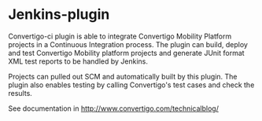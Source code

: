 # Jenkins-plugin
Convertigo-ci plugin is able to integrate Convertigo Mobility Platform projects in a
Continuous Integration process. The plugin can build, deploy and test Convertigo
Mobility platform projects and generate JUnit format XML test reports to be handled
by Jenkins.

Projects can pulled out SCM and automatically built by this plugin.
The plugin also enables testing by calling Convertigo's test cases and check the results.

See documentation in http://www.convertigo.com/technicalblog/

